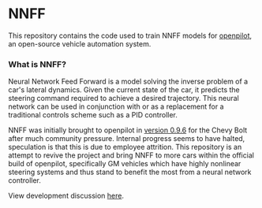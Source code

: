 # NNFF

This repository contains the code used to train NNFF models for [openpilot](https://github.com/commaai/openpilot), an open-source vehicle automation system.

### What is NNFF?

Neural Network Feed Forward is a model solving the inverse problem of a car's lateral dynamics. Given the current state of the car, it predicts the steering command required to achieve a desired trajectory. This neural network can be used in conjunction with or as a replacement for a traditional controls scheme such as a PID controller.

NNFF was initially brought to openpilot in [version 0.9.6](https://blog.comma.ai/096release/#ml-controls) for the Chevy Bolt after much community pressure. Internal progress seems to have halted, speculation is that this is due to employee attrition. This repository is an attempt to revive the project and bring NNFF to more cars within the official build of openpilot, specifically GM vehicles which have highly nonlinear steering systems and thus stand to benefit the most from a neural network controller.

View development discussion [here](https://discord.com/channels/469524606043160576/1252770070677950606).
